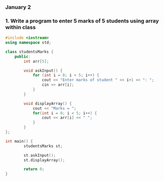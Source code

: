 ### January 2


### 1. Write a program to enter 5 marks of 5 students using array within class
```cpp
#include <iostream>
using namespace std;

class studentsMarks {
    public:
        int arr[5];

        void askInput() {
            for (int i = 0; i < 5; i++) {
                cout << "Enter marks of student " << i+1 << ": ";
                cin >> arr[i];
            }
        }

        void displayArray() {
            cout << "Marks = ";
            for(int i = 0; i < 5; i++) {
                cout << arr[i] << " ";
            }
        }
};

int main() {
        studentsMarks st;

        st.askInput();
        st.displayArray();

        return 0;
}


```
